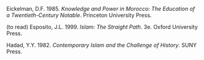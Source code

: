 Eickelman, D.F. 1985. *Knowledge and Power in Morocco: The Education of a Twentieth-Century Notable*. Princeton University Press.

(to read) Esposito, J.L. 1999. *Islam: The Straight Path*. 3e. Oxford University Press.

Hadad, Y.Y. 1982. *Contemporary Islam and the Challenge of History*. SUNY Press.
